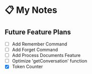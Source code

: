 # 📋 My Notes

## Future Feature Plans

- [ ] Add Remember Command
- [ ] Add Forget Command
- [ ] Add Process Documents Feature
- [ ] Optimize 'getConversation' function
- [x] Token Counter